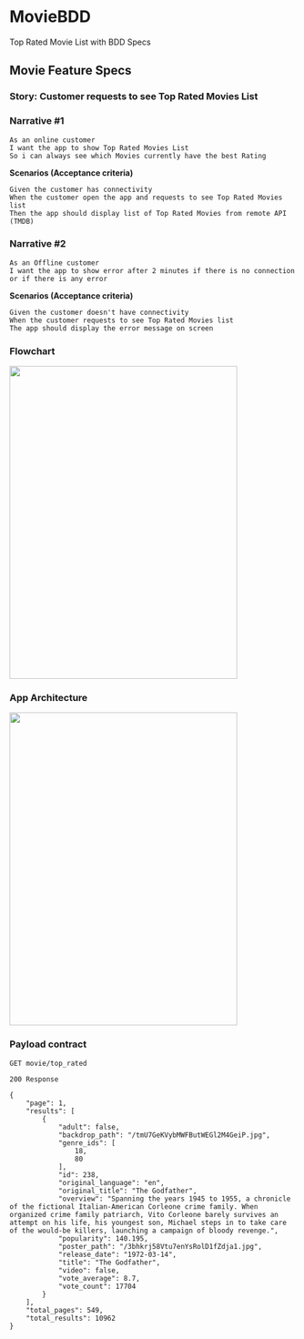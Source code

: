 # MovieBDD
Top Rated Movie List with BDD Specs

## **Movie Feature Specs**
### **Story: Customer requests to see Top Rated Movies List**

### **Narrative #1**
```
As an online customer
I want the app to show Top Rated Movies List
So i can always see which Movies currently have the best Rating
```
**Scenarios (Acceptance criteria)**<br />
```
Given the customer has connectivity
When the customer open the app and requests to see Top Rated Movies list
Then the app should display list of Top Rated Movies from remote API (TMDB)
```
### **Narrative #2**
```
As an Offline customer
I want the app to show error after 2 minutes if there is no connection or if there is any error
```
**Scenarios (Acceptance criteria)**<br />
```
Given the customer doesn't have connectivity
When the customer requests to see Top Rated Movies list
The app should display the error message on screen
```
### **Flowchart**
<img src="https://user-images.githubusercontent.com/95727832/230703826-d3288388-821e-49e1-b0b3-6f2d13fafbd6.png" width="400" height="550">

### **App Architecture**
<img src="https://user-images.githubusercontent.com/95727832/230704949-e14186d5-eedd-45ac-8e22-710d6a34eed4.png" width="400" height="550">


### **Payload contract**
```
GET movie/top_rated

200 Response

{
    "page": 1,
    "results": [
        {
            "adult": false,
            "backdrop_path": "/tmU7GeKVybMWFButWEGl2M4GeiP.jpg",
            "genre_ids": [
                18,
                80
            ],
            "id": 238,
            "original_language": "en",
            "original_title": "The Godfather",
            "overview": "Spanning the years 1945 to 1955, a chronicle of the fictional Italian-American Corleone crime family. When organized crime family patriarch, Vito Corleone barely survives an attempt on his life, his youngest son, Michael steps in to take care of the would-be killers, launching a campaign of bloody revenge.",
            "popularity": 140.195,
            "poster_path": "/3bhkrj58Vtu7enYsRolD1fZdja1.jpg",
            "release_date": "1972-03-14",
            "title": "The Godfather",
            "video": false,
            "vote_average": 8.7,
            "vote_count": 17704
        }
    ],
    "total_pages": 549,
    "total_results": 10962
}
```
